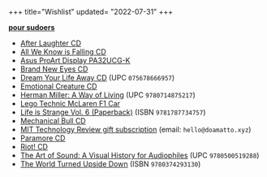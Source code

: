 +++
title="Wishlist"
updated= "2022-07-31"
+++

**[pour sudoers](https://github.com/doamatto/maatt.fr/edit/main/content/wishlist.md)**

- [After Laughter CD](https://www.discogs.com/master/1184947?format=CD)
- [All We Know is Falling CD](https://www.discogs.com/master/298355?format=CD)
- [Asus ProArt Display PA32UCG-K](https://shop.asus.com/us/90lm03h0-b083b0-proart-display-pa32ucg-k.html)
- [Brand New Eyes CD](https://www.discogs.com/master/219425?format=CD)
- [Dream Your Life Away CD](https://www.discogs.com/release/7992930) (UPC `075678666957`)
- [Emotional Creature CD](https://www.discogs.com/release/23978765)
- [Herman Miller: A Way of Living](https://bookshop.org/books/herman-miller-a-way-of-living/9780714875217) (UPC `9780714875217`)
- [Lego Technic McLaren F1 Car](https://www.lego.com/en-us/product/mclaren-formula-1-race-car-42141)
- [Life is Strange Vol. 6 (Paperback)](https://smile.amazon.com/gp/product/1787734757) (ISBN `9781787734757`)
- [Mechanical Bull CD](https://www.discogs.com/master/599554?format=CD)
- [MIT Technology Review gift subscription](https://subscriptions.technologyreview.com/loading.do?omedasite=MITTR_GIFT&ver=dp) (email: `hello@doamatto.xyz`)
- [Paramore CD](https://www.discogs.com/master/550858?format=CD)
- [Riot! CD](https://www.discogs.com/master/118807?format=CD)
- [The Art of Sound: A Visual History for Audiophiles](https://bookshop.org/books/the-art-of-sound-a-visual-history-for-audiophiles/9780500519288) (UPC `9780500519288`)
- [The World Turned Upside Down](https://bookshop.org/books/the-world-turned-upside-down-a-history-of-the-chinese-cultural-revolution/9780374293130) (ISBN `9780374293130`)
